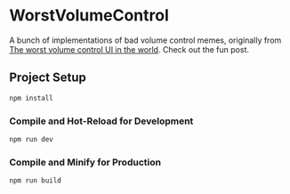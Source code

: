 # WorstVolumeControl
A bunch of implementations of bad volume control memes, originally from [The worst volume control UI in the world](https://uxdesign.cc/the-worst-volume-control-ui-in-the-world-60713dc86950). Check out the fun post.

## Project Setup
```sh
npm install
```

### Compile and Hot-Reload for Development
```sh
npm run dev
```

### Compile and Minify for Production
```sh
npm run build
```